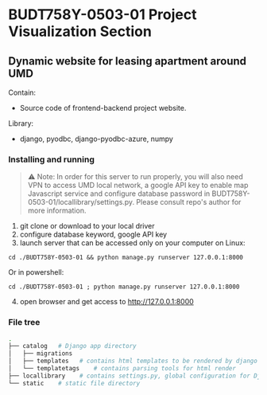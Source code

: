 # BUDT758Y-0503-01 Project Visualization Section
Dynamic website for leasing apartment around UMD
---
Contain: 
+ Source code of frontend-backend project website.

Library:
+ django, pyodbc, django-pyodbc-azure, numpy


### Installing and running
> :warning: Note: In order for this server to run properly, you will also need VPN to access UMD local network, a google API key to enable map Javascript service and configure database password in BUDT758Y-0503-01/locallibrary/settings.py. Please consult repo's author for more information.

1. git clone or download to your local driver
2. configure database keyword, google API key
3. launch server that can be accessed only on your computer
on Linux:
``` shell
cd ./BUDT758Y-0503-01 && python manage.py runserver 127.0.0.1:8000
```
Or in powershell:
``` shell
cd ./BUDT758Y-0503-01 ; python manage.py runserver 127.0.0.1:8000
```
4. open browser and get access to http://127.0.0.1:8000

### File tree
``` bash
.
├── catalog   # Django app directory
│   ├── migrations
│   ├── templates   # contains html templates to be rendered by django engine. Also a directory for static file source
│   └── templatetags    # contains parsing tools for html render
├── locallibrary    # contains settings.py, global configuration for Django
└── static    # static file directory
```
